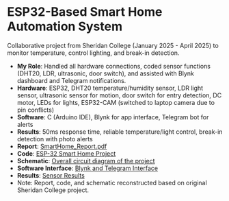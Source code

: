 # ESP32-Based Smart Home Automation System
Collaborative project from Sheridan College (January 2025 - April 2025) to monitor temperature, control lighting, and break-in detection.

- **My Role**: Handled all hardware connections, coded sensor functions (DHT20, LDR, ultrasonic, door switch), and assisted with Blynk dashboard and Telegram notifications.
- **Hardware**: ESP32, DHT20 temperature/humidity sensor, LDR light sensor, ultrasonic sensor for motion, door switch for entry detection, DC motor, LEDs for lights, ESP32-CAM (switched to laptop camera due to pin conflicts)
- **Software**: C (Arduino IDE), Blynk for app interface, Telegram bot for alerts
- **Results**: 50ms response time, reliable temperature/light control, break-in detection with photo alerts
- **Report**: [SmartHome_Report.pdf](Doc/ESP32-Based_Smart_Home_Automation_System.pdf)
- **Code**: [ESP-32 Smart Home Project](Code/ESP32-Based_Smart_Home_Automation_System)
- **Schematic**: [Overall circuit diagram of the project](Doc/Project_Overall_Circuit.pdf)
- **Software Interface**: [Blynk and Telegram Interface](Doc/Blynk_and_Telegram_Interfaces.pdf)
- **Results**: [Sensor Results](Doc/Project_Sensor_Test_Working_Results.pdf)
- Note: Report, code, and schematic reconstructed based on original Sheridan College project.
